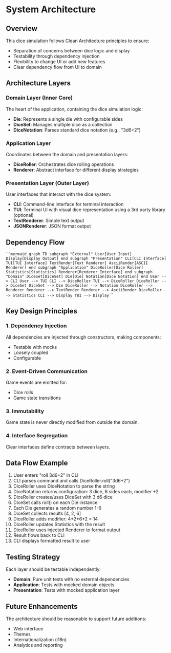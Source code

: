 # System Architecture
## Overview
This dice simulation follows Clean Architecture principles to ensure:
- Separation of concerns between dice logic and display
- Testability through dependency injection
- Flexibility to change UI or add new features
- Clear dependency flow from UI to domain
## Architecture Layers
### Domain Layer (Inner Core)
The heart of the application, containing the dice simulation logic:
- **Die**: Represents a single die with configurable sides
- **DiceSet**: Manages multiple dice as a collection
- **DiceNotation**: Parses standard dice notation (e.g., "3d6+2")
### Application Layer
Coordinates between the domain and presentation layers:
- **DiceRoller**: Orchestrates dice rolling operations
- **Renderer**: Abstract interface for different display strategies
### Presentation Layer (Outer Layer)
User interfaces that interact with the dice system:
- **CLI**: Command-line interface for terminal interaction
- **TUI**: Terminal UI with visual dice representation using a 3rd party library
(optional)
- **TextRenderer**: Simple text output
- **JSONRenderer**: JSON format output
## Dependency Flow
` ``mermaid
graph TD
subgraph "External"
User[User Input]
Display[Display Output]
end
subgraph "Presentation"
CLI[CLI Interface]
TUI[TUI Interface]
TextRender[Text Renderer]
AsciiRender[ASCII Renderer]
end
subgraph "Application"
DiceRoller[Dice Roller]
Statistics[Statistics]
Renderer[Renderer Interface]
end
subgraph "Domain"
DiceSet[DiceSet]
Die[Die]
Notation[Dice Notation]
end
User --> CLI
User --> TUI
CLI --> DiceRoller
TUI --> DiceRoller
DiceRoller --> DiceSet
DiceSet --> Die
DiceRoller --> Notation
DiceRoller --> Renderer
Renderer --> TextRender
Renderer --> AsciiRender
DiceRoller --> Statistics
CLI --> Display
TUI --> Display
` ``
## Key Design Principles
### 1. Dependency Injection
All dependencies are injected through constructors, making components:
- Testable with mocks
- Loosely coupled
- Configurable
### 2. Event-Driven Communication
Game events are emitted for:
- Dice rolls
- Game state transitions
### 3. Immutability
Game state is never directly modified from outside the domain.
### 4. Interface Segregation
Clear interfaces define contracts between layers.
## Data Flow Example
1. User enters "roll 3d6+2" in CLI
2. CLI parses command and calls DiceRoller.roll("3d6+2")
3. DiceRoller uses DiceNotation to parse the string
4. DiceNotation returns configuration: 3 dice, 6 sides each, modifier +2
5. DiceRoller creates/uses DiceSet with 3 d6 dice
6. DiceSet calls roll() on each Die instance
7. Each Die generates a random number 1-6
8. DiceSet collects results [4, 2, 6]
9. DiceRoller adds modifier: 4+2+6+2 = 14
10. DiceRoller updates Statistics with the result
11. DiceRoller uses injected Renderer to format output
12. Result flows back to CLI
13. CLI displays formatted result to user
## Testing Strategy
Each layer should be testable independently:
- **Domain**: Pure unit tests with no external dependencies
- **Application**: Tests with mocked domain objects
- **Presentation**: Tests with mocked application layer
## Future Enhancements
The architecture should be reasonable to support future additions:
- Web interface
- Themes
- Internationalization (i18n)
- Analytics and reporting